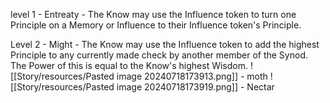 level 1 - Entreaty - The Know may use the Influence token to turn one Principle on a Memory or Influence to their Influence token's Principle.

Level 2 - Might - The Know may use the Influence token to add the highest Principle to any currently made check by another member of the Synod. The Power of this is equal to the Know's highest Wisdom.
![[Story/resources/Pasted image 20240718173913.png]] - moth
![[Story/resources/Pasted image 20240718173919.png]] - Nectar
